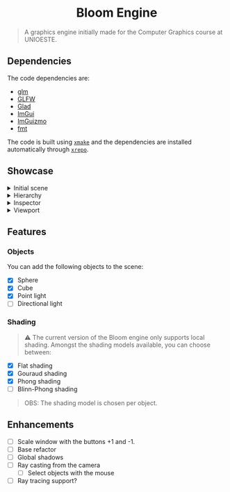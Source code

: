 # <h1 align="center">Bloom Engine</h1>

> A graphics engine initially made for the Computer Graphics course at UNIOESTE.

## Dependencies

The code dependencies are:

- [glm](https://glm.g-truc.net/)
- [GLFW](https://www.glfw.org/)
- [Glad](https://glad.dav1d.de/)
- [ImGui](https://github.com/ocornut/imgui)
- [ImGuizmo](https://github.com/CedricGuillemet/ImGuizmo)
- [fmt](https://fmt.dev/latest/index.html)

The code is built using [`xmake`](https://xmake.io/) and the dependencies are installed automatically through
[`xrepo`](https://github.com/xmake-io/xrepo).

## Showcase

<details>
  <summary>
    Initial scene
  </summary>
  <p align="center">
    <br />
    <img src="https://user-images.githubusercontent.com/43689101/180625023-f5761172-dd05-4b33-95fd-194b90b070f2.png" width=1200 />
  </p>
</details>

<details>
  <summary>
    Hierarchy
  </summary>
  
  <p>This is where the entities are listed and created.</p>
  <p align="center">
    <img src="https://user-images.githubusercontent.com/43689101/180625080-94e50f32-a03b-44b5-b5eb-b495b643d5ca.png" width=150 />
  </p>
  
  <br />
  <p>When you right click on the hierarchy it opens this pane where you can create entities and control the scene</p>
  <p align="center">
    <img src="https://user-images.githubusercontent.com/43689101/180625148-a32a5dd0-29ea-444c-88c0-5780b2cfecf6.png" width=300 />
  </p>
  
  <br />
  <p>Creating entities opens a modal in the center of the screen with the inputs for that specific entity</p>
  <p align="center">
    <img src="https://user-images.githubusercontent.com/43689101/180625183-e122a622-16bf-42dc-b9e1-8a375d4b2af1.png" width=300 />
  </p>
</details>

<details>
  <summary>
    Inspector
  </summary>
  
  <br />
  <p>When you click in a element from the hierarchy it will display into the inspector it's information</p>
  
  <p align="center">
    <img src="https://user-images.githubusercontent.com/43689101/180625221-65c29d7b-9aa6-4ff8-abe6-58a6358b49d8.png" width=300 />
  </p>
  
  <br />
  <p>Here are some of the inspectors for different objects</p>
  
  | Cube                   |  Sphere | Point Light | Ambient Light |
  :-------------------------:|:-------------------------:|:----:|:-----:
  | ![image](https://user-images.githubusercontent.com/43689101/180625225-42e569b8-5491-4559-aa7d-90c234c50d5f.png)|![image](https://user-images.githubusercontent.com/43689101/180625228-3f1997e8-f6fe-4dfd-a0dd-1335fd05c3a2.png)|![image](https://user-images.githubusercontent.com/43689101/180625236-8f51d7a3-0072-4d09-abbc-ec6b653c6360.png)|![image](https://user-images.githubusercontent.com/43689101/180625329-c11d0ba1-4548-4a52-ae15-e41703b2545a.png) |
  | This cube is the floor entity in the hierarchy, you can see in the transform section that he is indeed scaled in X and Z to a large amount to give the impression of a huge floor | This is the main sphere of the scene, located at (0, 0, 0), shaded through **phong**, it's material given the red color and the amount of sectors and stacks needed to render it that way | This is one of the point lights of the scene you can control it's intensity and the coeficients of the attenuation formula | This is the ambient light, which you cannot create a new one as it works as a global source of light that affects every object in all directions, because of that it doesn't has a position |
</details>

<details>
  <summary>
    Viewport
  </summary>  
  
  <br />
  <p>The viewport is the main area of render, this is were OpenGL draw frames</p>
  
  <p align="center">
    <img src="https://user-images.githubusercontent.com/43689101/180625472-031d819b-f6ae-4d04-8efd-1cdefc33eadc.png" width=1200 />
  </p>
  
  <p>In this scene the red, green, yellow and blue objects are all spheres with different values for stacks and sectors, shading model, radius, position, etc. There are also two cubes, one bellow white as the floor, and the other purple rotated and scaled.</p>

</details>

## Features

### Objects

You can add the following objects to the scene:

- [X] Sphere
- [X] Cube
- [X] Point light
- [ ] Directional light

### Shading

> ⚠️  The current version of the Bloom engine only supports local shading. 
> Amongst the shading models available, you can choose between:

- [X] Flat shading
- [X] Gouraud shading
- [X] Phong shading
- [ ] Blinn-Phong shading

> OBS: The shading model is chosen per object.

## Enhancements

- [ ] Scale window with the buttons +1 and -1.
- [ ] Base refactor
- [ ] Global shadows
- [ ] Ray casting from the camera
  - [ ] Select objects with the mouse
- [ ] Ray tracing support?
